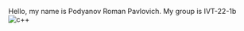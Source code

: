 Hello, my name is Podyanov Roman Pavlovich.
My group is IVT-22-1b
<image src="https://laptrinhcanban.com/c/lap-trinh-c-co-ban/gioi-thieu-ngon-ngu-c/su-khac-biet-giua-c-c++-csharp/c++.png" alt="c++">

